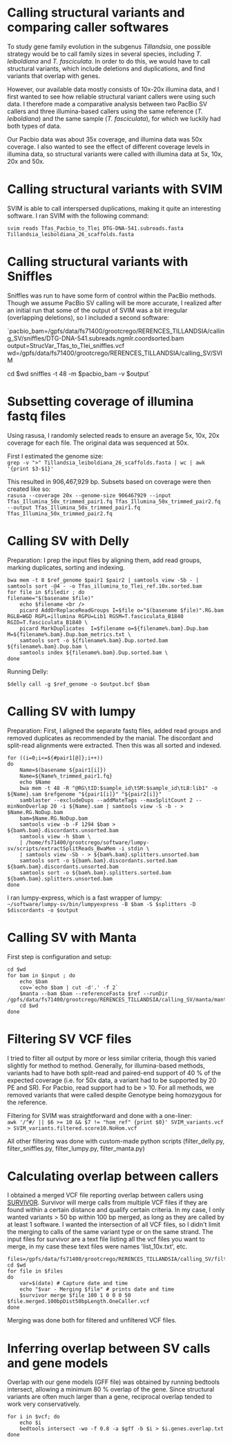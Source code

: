# Calling structural variants and comparing caller softwares

To study gene family evolution in the subgenus *Tillandsia*, one possible strategy would be to call family sizes in several  species, including *T. leiboldiana* and *T. fasciculata*. In order to do this, we would have to call structural variants, which include deletions and duplications, and find variants that overlap with genes.

However, our available data mostly consists of 10x-20x illumina data, and I first wanted to see how reliable structural variant callers were using such data. I therefore made a comparative analysis between two PacBio SV callers and three illumina-based callers using the same reference (*T. leiboldiana*) and the same sample (*T. fasciculata*), for which we luckily had both types of data.

Our Pacbio data was about 35x coverage, and illumina data was 50x coverage. I also wanted to see the effect of different coverage levels in illumina data, so structural variants were called with illumina data at 5x, 10x, 20x and 50x.

# Calling structural variants with SVIM

SVIM is able to call interspersed duplications, making it quite an interesting software. I ran SVIM with the following command:

`svim reads Tfas_Pacbio_to_Tlei DTG-DNA-541.subreads.fasta Tillandsia_leiboldiana_26_scaffolds.fasta`

# Calling structural variants with Sniffles

Sniffles was run to have some form of control within the PacBio methods. Though we assume PacBio SV calling will be more accurate, I realized after an initial run that some of the output of SVIM was a bit irregular (overlapping deletions), so I included a second software:

`pacbio_bam=/gpfs/data/fs71400/grootcrego/RERENCES_TILLANDSIA/calling_SV/sniffles/DTG-DNA-541.subreads.ngmlr.coordsorted.bam
output=StrucVar_Tfas_to_Tlei_sniffles.vcf
wd=/gpfs/data/fs71400/grootcrego/RERENCES_TILLANDSIA/calling_SV/SVIM

cd $wd
sniffles -t 48 -m $pacbio_bam -v $output`

# Subsetting coverage of illumina fastq files

Using rasusa, I randomly selected reads to ensure an average 5x, 10x, 20x coverage for each file. The original data was sequenced at 50x.

First I estimated the genome size:  
`grep -v ">" Tillandsia_leiboldiana_26_scaffolds.fasta | wc | awk '{print $3-$1}'`

This resulted in 906,467,929 bp. Subsets based on coverage were then created like so:  
`rasusa --coverage 20x --genome-size 906467929 --input Tfas_Illumina_50x_trimmed_pair1.fq Tfas_Illumina_50x_trimmed_pair2.fq --output Tfas_Illumina_50x_trimmed_pair1.fq Tfas_Illumina_50x_trimmed_pair2.fq`

# Calling SV with Delly

Preparation:
I prep the input files by aligning them, add read groups, marking duplicates, sorting and indexing.

    bwa mem -t 8 $ref_genome $pair1 $pair2 | samtools view -Sb - | samtools sort -@4 - -o Tfas_illumina_to_Tlei_ref.10x.sorted.bam  
    for file in $filedir ; do
    filename="$(basename $file)"  
        echo $filename <br />
        picard AddOrReplaceReadGroups I=$file o="$(basename $file)".RG.bam RGLB=WGD RGPL=illumina RGPU=Lib1 RGSM=T.fasciculata_B1840 RGID=T.fasciculata_B1840 \
        picard MarkDuplicates  I=$filename o=${filename%.bam}.Dup.bam M=${filename%.bam}.Dup.bam_metrics.txt \
        samtools sort -o ${filename%.bam}.Dup.sorted.bam ${filename%.bam}.Dup.bam \
        samtools index ${filename%.bam}.Dup.sorted.bam \
    done

Running Delly:

`$delly call -g $ref_genome -o $output.bcf $bam`

# Calling SV with lumpy

Preparation:
First, I aligned the separate fastq files, added read groups and removed duplicates as recommended by the manial. The discordant and split-read alignments were extracted. Then this was all sorted and indexed.

    for ((i=0;i<=${#pair1[@]};i++))
    do
        Name=$(basename ${pair1[i]})
		Name=${Name%_trimmed_pair1.fq}
		echo $Name
		bwa mem -t 48 -R "@RG\tID:$sample_id\tSM:$sample_id\tLB:lib1" -o ${Name}.sam $refgenome "${pair1[i]}" "${pair2[i]}"
		samblaster --excludeDups --addMateTags --maxSplitCount 2 --minNonOverlap 20 -i ${Name}.sam | samtools view -S -b - > $Name.RG.NoDup.bam
		bam=$Name.RG.NoDup.bam
		samtools view -b -F 1294 $bam > ${bam%.bam}.discordants.unsorted.bam
		samtools view -h $bam \
		| /home/fs71400/grootcrego/software/lumpy-sv/scripts/extractSplitReads_BwaMem -i stdin \
		| samtools view -Sb - > ${bam%.bam}.splitters.unsorted.bam
        samtools sort -o ${bam%.bam}.discordants.sorted.bam ${bam%.bam}.discordants.unsorted.bam
        samtools sort -o ${bam%.bam}.splitters.sorted.bam ${bam%.bam}.splitters.unsorted.bam
    done

I ran lumpy-express, which is a fast wrapper of lumpy:  
`~/software/lumpy-sv/bin/lumpyexpress -B $bam -S $splitters -D $discordants -o $output`

# Calling SV with Manta

First step is configuration and setup:

    cd $wd
    for bam in $input ; do
	    echo $bam
	    cov=`echo $bam | cut -d'.' -f 2`
        $manta --bam $bam --referenceFasta $ref --runDir /gpfs/data/fs71400/grootcrego/RERENCES_TILLANDSIA/calling_SV/manta/manta_$cov
        cd $wd
    done

# Filtering SV VCF files

I tried to filter all output by more or less similar criteria, though this varied slightly for method to method. Generally, for illumina-based methods, variants had to have both split-read and paired-end support of 40 % of the expected coverage (i.e. for 50x data, a variant had to be supported by 20 PE and SR). For Pacbio, read support had to be > 10. For all methods, we removed variants that were called despite Genotype being homozygous for the reference.

Filtering for SVIM was straightforward and done with a one-liner:  
`awk '/^#/ || $6 >= 10 && $7 != "hom_ref" {print $0}' SVIM_variants.vcf > SVIM_variants.filtered.score10.NoHom.vcf`

All other filtering was done with custom-made python scripts (filter_delly.py, filter_sniffles.py, filter_lumpy.py, filter_manta.py)

# Calculating overlap between callers

I obtained a merged VCF file reporting overlap between callers using [SURVIVOR](https://github.com/fritzsedlazeck/SURVIVOR/wiki). Survivor will merge calls from multiple VCF files if they are found within a certain distance and qualify certain criteria. In my case, I only wanted variants > 50 bp within 100 bp merged, as long as they are called by at least 1 software. I wanted the intersection of all VCF files, so I didn't limit the merging to calls of the same variant type or on the same strand. The input files for survivor are a text file listing all the vcf files you want to merge, in my case these text files were names 'list_10x.txt', etc.

    files=/gpfs/data/fs71400/grootcrego/RERENCES_TILLANDSIA/calling_SV/filter_vcf_files/list_*
    cd $wd
    for file in $files
    do
	    var=$(date) # Capture date and time
	    echo "$var - Merging $file" # prints date and time
	    $survivor merge $file 100 1 0 0 0 50 $file.merged.100bpDist50bpLength.OneCaller.vcf
    done

Merging was done both for filtered and unfiltered VCF files.

# Inferring overlap between SV calls and gene models

Overlap with our gene models (GFF file) was obtained by running bedtools intersect, allowing a minimum 80 % overlap of the gene. Since structural variants are often much larger than a gene, reciprocal overlap tended to work very conservatively.

    for i in $vcf; do
	    echo $i
	    bedtools intersect -wo -f 0.8 -a $gff -b $i > $i.genes.overlap.txt
    done
